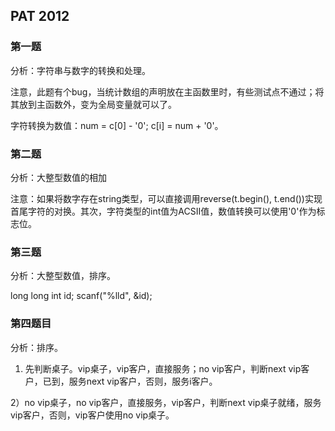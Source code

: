 ## PAT 2012

### 第一题

分析：字符串与数字的转换和处理。

注意，此题有个bug，当统计数组的声明放在主函数里时，有些测试点不通过；将其放到主函数外，变为全局变量就可以了。

字符转换为数值：num = c[0] - '0'; c[i] = num + '0'。

### 第二题

分析：大整型数值的相加

注意：如果将数字存在string类型，可以直接调用reverse(t.begin(), t.end())实现首尾字符的对换。其次，字符类型的int值为ACSII值，数值转换可以使用'0'作为标志位。

### 第三题

分析：大整型数值，排序。

long long int id;
scanf("%lld", &id);


### 第四题目

分析：排序。

1) 先判断桌子。vip桌子，vip客户，直接服务；no vip客户，判断next vip客户，已到，服务next vip客户，否则，服务i客户。

2）no vip桌子，no vip客户，直接服务，vip客户，判断next vip桌子就绪，服务vip客户，否则，vip客户使用no vip桌子。
